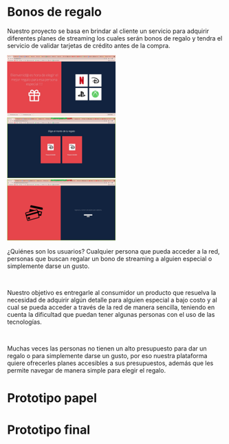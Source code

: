 # Bonos de regalo 

<p>Nuestro proyecto se basa en brindar al cliente un servicio para adquirir diferentes planes de streaming los cuales serán bonos de regalo y tendra el servicio de validar tarjetas de crédito antes de la compra.</p>


<img src="https://github.com/natafajardo/BOG003-card-validation/blob/master/src/img/pantalla1.png" width="50%">

<img src="https://github.com/natafajardo/BOG003-card-validation/blob/master/src/img/pantalla2.jpeg" width="50%">

<img src="https://github.com/natafajardo/BOG003-card-validation/blob/master/src/img/pantalla3.jpeg" width="50%">



<p>¿Quiénes son los usuarios? Cualquier persona que pueda acceder a la red, personas que buscan regalar un bono de streaming a alguien especial o simplemente darse un gusto.</p>
<br>


<p>Nuestro objetivo es entregarle al consumidor un producto que resuelva la necesidad de adquirir algún detalle para alguien especial a bajo costo y al cual se pueda acceder a través de la red de manera sencilla, teniendo en cuenta la dificultad que puedan tener algunas personas con el uso de las tecnologías.</p>
<br>

<p>Muchas veces las personas no tienen un alto presupuesto para dar un regalo o para simplemente darse un gusto,  por eso nuestra plataforma quiere ofrecerles planes accesibles a sus presupuestos, además que les permite navegar de manera simple para elegir el regalo.</p>

# Prototipo papel


# Prototipo final


